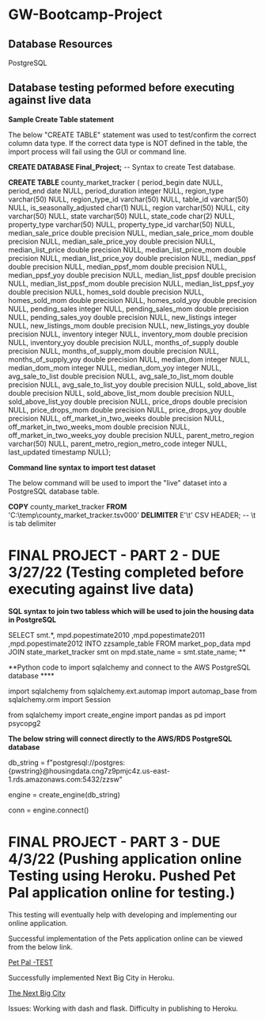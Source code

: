 # GW-Bootcamp-Project

## Database Resources
PostgreSQL

## Database testing peformed before executing against live data

__Sample Create Table statement__

The below "CREATE TABLE" statement was used to test/confirm the correct column data type.  If the correct data type is NOT defined in the table, the import process will fail using the GUI or command line.

  **CREATE DATABASE Final_Project;** -- Syntax to create Test database.

  **CREATE TABLE** county_market_tracker (
    period_begin date NULL,
    period_end date NULL,
    period_duration integer NULL,
    region_type varchar(50) NULL,
    region_type_id varchar(50) NULL,
    table_id varchar(50) NULL,
    is_seasonally_adjusted char(1) NULL,
    region varchar(50) NULL,
    city varchar(50) NULL,
    state varchar(50) NULL,
    state_code char(2) NULL,
    property_type varchar(50) NULL,
    property_type_id varchar(50) NULL,
    median_sale_price double precision NULL,
    median_sale_price_mom double precision NULL,
    median_sale_price_yoy double precision NULL,
    median_list_price double precision NULL,
    median_list_price_mom double precision NULL,
    median_list_price_yoy double precision NULL,
    median_ppsf double precision NULL,
    median_ppsf_mom double precision NULL,
    median_ppsf_yoy double precision NULL,
    median_list_ppsf double precision NULL,
    median_list_ppsf_mom double precision NULL,
    median_list_ppsf_yoy double precision NULL,
    homes_sold double precision NULL,
    homes_sold_mom double precision NULL,
    homes_sold_yoy double precision NULL,
    pending_sales integer NULL,
    pending_sales_mom double precision NULL,
    pending_sales_yoy double precision NULL,
    new_listings integer NULL,
    new_listings_mom double precision NULL,
    new_listings_yoy double precision NULL,
    inventory integer NULL,
    inventory_mom double precision NULL,
    inventory_yoy double precision NULL,
    months_of_supply double precision NULL,
    months_of_supply_mom double precision NULL,
    months_of_supply_yoy double precision NULL,
    median_dom integer NULL,
    median_dom_mom integer NULL,
    median_dom_yoy integer NULL,
    avg_sale_to_list double precision NULL,
    avg_sale_to_list_mom double precision NULL,
    avg_sale_to_list_yoy double precision NULL,
    sold_above_list double precision NULL,
    sold_above_list_mom double precision NULL,
    sold_above_list_yoy double precision NULL,
    price_drops double precision NULL,
    price_drops_mom double precision NULL,
    price_drops_yoy double precision NULL,
    off_market_in_two_weeks double precision NULL,
    off_market_in_two_weeks_mom double precision NULL,
    off_market_in_two_weeks_yoy double precision NULL,
    parent_metro_region varchar(50) NULL,
    parent_metro_region_metro_code integer NULL,
    last_updated timestamp NULL);


__Command line syntax to import test dataset__

The below command will be used to import the "live" dataset into a PostgreSQL database table.

**COPY** county_market_tracker
**FROM** 'C:\temp\county_market_tracker.tsv000'
**DELIMITER** E'\t' CSV HEADER;  -- \t is tab delimiter


# FINAL PROJECT - PART 2 - DUE 3/27/22  (Testing completed before executing against live data)

__SQL syntax to join two tabless which will be used to join the housing data in PostgreSQL__

SELECT smt.*, 
mpd.popestimate2010
,mpd.popestimate2011
,mpd.popestimate2012
INTO zzsample_table 
FROM market_pop_data mpd
 JOIN state_market_tracker smt on mpd.state_name = smt.state_name;
**

**Python code to import sqlalchemy and connect to the AWS PostgreSQL database ****

import sqlalchemy
from sqlalchemy.ext.automap import automap_base
from sqlalchemy.orm import Session

from sqlalchemy import create_engine
import pandas as pd
import psycopg2

**The below string will connect directly to the AWS/RDS PostgreSQL database**

db_string = f"postgresql://postgres:{pwstring}@housingdata.cng7z9pmjc4z.us-east-1.rds.amazonaws.com:5432/zzsw"

engine = create_engine(db_string)

conn = engine.connect()

# FINAL PROJECT - PART 3 - DUE 4/3/22  (Pushing application online Testing using Heroku.  Pushed Pet Pal application online for testing.)

This testing will eventually help with developing and implementing our online application.

Successful implementation of the Pets application online can be viewed from the below link.

[Pet Pal -TEST](https://pet-pals-class-2022.herokuapp.com/)


Successfully implemented Next Big City in Heroku.

[The Next Big City](https://final-gw-heroku.herokuapp.com/)

Issues:  Working with dash and flask.  Difficulty in publishing to Heroku.

